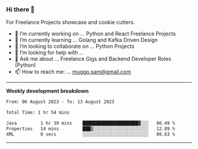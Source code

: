 ### Hi there 👋 



For Freelance Projects showcase and cookie cutters.

- 🔭 I’m currently working on ... Python and React Freelance Projects
- 🌱 I’m currently learning ... Golang and Kafka Driven Design
- 👯 I’m looking to collaborate on ... Python Projects
- 🤔 I’m looking for help with ...
- 💬 Ask me about ... Freelance Gigs and Backend Developer Roles (Python)
- 📫 How to reach me: ... muggo.sam@gmail.com
---------
**Weekly development breakdown**
<!--START_SECTION:waka-->

```txt
From: 06 August 2023 - To: 13 August 2023

Total Time: 1 hr 54 mins

Java         1 hr 39 mins    █████████████████████▓░░░   86.49 %
Properties   14 mins         ███▒░░░░░░░░░░░░░░░░░░░░░   12.89 %
XML          0 secs          ░░░░░░░░░░░░░░░░░░░░░░░░░   00.63 %
```

<!--END_SECTION:waka-->

----------


